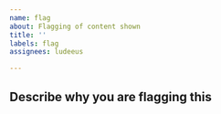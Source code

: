 ```yaml
---
name: flag
about: Flagging of content shown
title: ''
labels: flag
assignees: ludeeus

---
```


## Describe why you are flagging this
